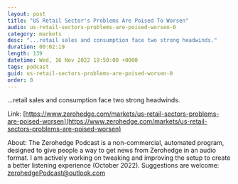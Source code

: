 ```yaml
---
layout: post
title: "US Retail Sector's Problems Are Poised To Worsen"
audio: us-retail-sectors-problems-are-poised-worsen-0
category: markets
desc: "...retail sales and consumption face two strong headwinds."
duration: 00:02:19
length: 139
datetime: Wed, 16 Nov 2022 19:50:00 +0000
tags: podcast
guid: us-retail-sectors-problems-are-poised-worsen-0
order: 0
---
```

...retail sales and consumption face two strong headwinds.

Link: [https://www.zerohedge.com/markets/us-retail-sectors-problems-are-poised-worsen](https://www.zerohedge.com/markets/us-retail-sectors-problems-are-poised-worsen)

About: The Zerohedge Podcast is a non-commercial, automated program, designed to give people a way to get news from Zerohedge in an audio format.  I am actively working on tweaking and improving the setup to create a better listening experience (October 2022).  Suggestions are welcome: [zerohedgePodcast@outlook.com](mailto:zerohedgePodcast@outlook.com)